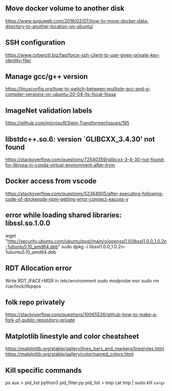 ## Move docker volume to another disk
https://www.guguweb.com/2019/02/07/how-to-move-docker-data-directory-to-another-location-on-ubuntu/

## SSH configuration
https://www.cyberciti.biz/faq/force-ssh-client-to-use-given-private-key-identity-file/

## Manage gcc/g++ version
https://linuxconfig.org/how-to-switch-between-multiple-gcc-and-g-compiler-versions-on-ubuntu-20-04-lts-focal-fossa

## ImageNet validation labels
https://github.com/microsoft/Swin-Transformer/issues/195

## libstdc++.so.6: version `GLIBCXX_3.4.30' not found
https://stackoverflow.com/questions/72540359/glibcxx-3-4-30-not-found-for-librosa-in-conda-virtual-environment-after-tryin

## Docker access from vscode
https://stackoverflow.com/questions/52364905/after-executing-following-code-of-dockerode-npm-getting-error-connect-eacces-v

## error while loading shared libraries: libssl.so.1.0.0
wget "http://security.ubuntu.com/ubuntu/pool/main/o/openssl1.0/libssl1.0.0_1.0.2n-1ubuntu5.10_amd64.deb"
sudo dpkg -i libssl1.0.0_1.0.2n-1ubuntu5.10_amd64.deb

## RDT Allocation error
Write RDT_IFACE=MSR in /etc/environment
sudo modprobe msr
sudo rm /var/lock/libpqos

## folk repo privately
https://stackoverflow.com/questions/10065526/github-how-to-make-a-fork-of-public-repository-private

## Matplotlib linestyle and color cheatsheet
https://matplotlib.org/stable/gallery/lines_bars_and_markers/linestyles.html
https://matplotlib.org/stable/gallery/color/named_colors.html

## Kill specific commands
ps aux > pid_list
python3 pid_filter.py pid_list <command> > tmp
cat tmp | sudo kill `xargs`
